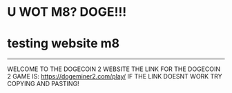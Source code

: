 # U WOT M8? DOGE!!!
# testing website m8
----------------
WELCOME TO THE DOGECOIN 2 WEBSITE
THE LINK FOR THE DOGECOIN 2 GAME IS: https://dogeminer2.com/play/
IF THE LINK DOESNT WORK TRY COPYING AND PASTING!
